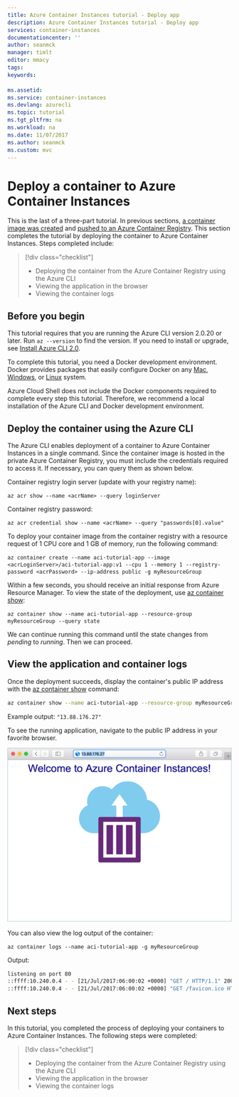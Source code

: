 ```yaml
---
title: Azure Container Instances tutorial - Deploy app
description: Azure Container Instances tutorial - Deploy app
services: container-instances
documentationcenter: ''
author: seanmck
manager: timlt
editor: mmacy
tags:
keywords:

ms.assetid:
ms.service: container-instances
ms.devlang: azurecli
ms.topic: tutorial
ms.tgt_pltfrm: na
ms.workload: na
ms.date: 11/07/2017
ms.author: seanmck
ms.custom: mvc
---
```


# Deploy a container to Azure Container Instances

This is the last of a three-part tutorial. In previous sections, [a container image was created](container-instances-tutorial-prepare-app.md) and [pushed to an Azure Container Registry](container-instances-tutorial-prepare-acr.md). This section completes the tutorial by deploying the container to Azure Container Instances. Steps completed include:

> [!div class="checklist"]
> * Deploying the container from the Azure Container Registry using the Azure CLI
> * Viewing the application in the browser
> * Viewing the container logs

## Before you begin

This tutorial requires that you are running the Azure CLI version 2.0.20 or later. Run `az --version` to find the version. If you need to install or upgrade, see [Install Azure CLI 2.0](/cli/azure/install-azure-cli).

To complete this tutorial, you need a Docker development environment. Docker provides packages that easily configure Docker on any [Mac](https://docs.docker.com/docker-for-mac/), [Windows](https://docs.docker.com/docker-for-windows/), or [Linux](https://docs.docker.com/engine/installation/#supported-platforms) system.

Azure Cloud Shell does not include the Docker components required to complete every step this tutorial. Therefore, we recommend a local installation of the Azure CLI and Docker development environment.

## Deploy the container using the Azure CLI

The Azure CLI enables deployment of a container to Azure Container Instances in a single command. Since the container image is hosted in the private Azure Container Registry, you must include the credentials required to access it. If necessary, you can query them as shown below.

Container registry login server (update with your registry name):

```azurecli
az acr show --name <acrName> --query loginServer
```

Container registry password:

```azurecli
az acr credential show --name <acrName> --query "passwords[0].value"
```

To deploy your container image from the container registry with a resource request of 1 CPU core and 1 GB of memory, run the following command:

```azurecli
az container create --name aci-tutorial-app --image <acrLoginServer>/aci-tutorial-app:v1 --cpu 1 --memory 1 --registry-password <acrPassword> --ip-address public -g myResourceGroup
```

Within a few seconds, you should receive an initial response from Azure Resource Manager. To view the state of the deployment, use [az container show](/cli/azure/container#az_container_show):

```azurecli
az container show --name aci-tutorial-app --resource-group myResourceGroup --query state
```

We can continue running this command until the state changes from *pending* to *running*. Then we can proceed.

## View the application and container logs

Once the deployment succeeds, display the container's public IP address with the [az container show](/cli/azure/container#az_container_show) command:

```bash
az container show --name aci-tutorial-app --resource-group myResourceGroup --query ipAddress.ip
```

Example output: `"13.88.176.27"`

To see the running application, navigate to the public IP address in your favorite browser.

![Hello world app in the browser][aci-app-browser]

You can also view the log output of the container:

```azurecli
az container logs --name aci-tutorial-app -g myResourceGroup
```

Output:

```bash
listening on port 80
::ffff:10.240.0.4 - - [21/Jul/2017:06:00:02 +0000] "GET / HTTP/1.1" 200 1663 "-" "Mozilla/5.0 (Macintosh; Intel Mac OS X 10_12_5) AppleWebKit/537.36 (KHTML, like Gecko) Chrome/59.0.3071.115 Safari/537.36"
::ffff:10.240.0.4 - - [21/Jul/2017:06:00:02 +0000] "GET /favicon.ico HTTP/1.1" 404 150 "http://13.88.176.27/" "Mozilla/5.0 (Macintosh; Intel Mac OS X 10_12_5) AppleWebKit/537.36 (KHTML, like Gecko) Chrome/59.0.3071.115 Safari/537.36"
```

## Next steps

In this tutorial, you completed the process of deploying your containers to Azure Container Instances. The following steps were completed:

> [!div class="checklist"]
> * Deploying the container from the Azure Container Registry using the Azure CLI
> * Viewing the application in the browser
> * Viewing the container logs

<!-- LINKS -->
[prepare-app]: ./container-instances-tutorial-prepare-app.md

<!-- IMAGES -->
[aci-app-browser]: ./media/container-instances-quickstart/aci-app-browser.png
